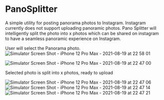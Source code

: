# PanoSplitter

A simple utility for posting panorama photos to Instagram.
Instagram currently does not support uploading panoramic photos.
Pano Splitter will intelligently split the photo into x photos which can be shared on instagram to have a seamless 
panoramic experience on Instagram.

User will select the Panorama photo.
![Simulator Screen Shot - iPhone 12 Pro Max - 2021-08-19 at 22 58 01](https://user-images.githubusercontent.com/89231888/130172263-110ec60f-35f0-40eb-bed0-50fd87f3b07e.png)

![Simulator Screen Shot - iPhone 12 Pro Max - 2021-08-19 at 22 47 00](https://user-images.githubusercontent.com/89231888/130172280-d88d4d08-2fb7-45c1-88d4-e2ffb75e29b8.png)

Selected photo is split into x photos, ready to upload

![Simulator Screen Shot - iPhone 12 Pro Max - 2021-08-19 at 22 47 06](https://user-images.githubusercontent.com/89231888/130172359-dc42bffb-ccad-48aa-bf73-9aeb10d8aaf5.png)
![Simulator Screen Shot - iPhone 12 Pro Max - 2021-08-19 at 22 47 14](https://user-images.githubusercontent.com/89231888/130172371-c5ffcc94-aaa0-4e9a-8aa7-de5cfa18ac6b.png)
![Simulator Screen Shot - iPhone 12 Pro Max - 2021-08-19 at 22 47 21](https://user-images.githubusercontent.com/89231888/130172374-6c1c84b9-28d6-4820-814e-b3820b586d6d.png)
